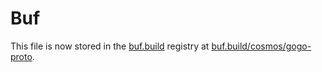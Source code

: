# Buf

This file is now stored in the [buf.build](buf.build) registry at [buf.build/cosmos/gogo-proto](buf.build/cosmos/gogo-proto).
